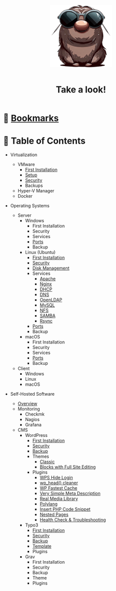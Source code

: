 <div style="display:flex; flex-direction:column; gap: 1rem; align-items:center; justify-content:center;">
    <img src="./icons/avatar.png" alt="logo" width="200" height="auto" />
    <h1>Take a look!</h1>
</div>

# :pushpin: [Bookmarks](BOOKMARKS.md)

# :card_index: Table of Contents

- Virtualization
    - VMware
        - [First Installation](vmware/INSTALLATION.md)
        - [Setup](vmware/SETUP.md)
        - [Security](vmware/SECURITY.md)
        - Backups
    - Hyper-V Manager
    - Docker

- Operating Systems
    - Server
        - Windows
            - First Installation
            - Security
            - Services
            - [Ports](server_windows/PORTS.md)
            - Backup
        - Linux (Ubuntu)
            - [First Installation](server_linux/INSTALLATION.md)
            - [Security](server_linux/SECURITY.md)
            - [Disk Management](server_linux/DISK.md)
            - Services
                - [Apache](server_linux/APACHE.md)
                - [Nginx](server_linux/NGINX.md)
                - [DHCP](server_linux/DHCP.md)
                - [DNS](server_linux/DNS.md)
                - [OpenLDAP](server_linux/LDAP.md)
                - [MySQL](server_linux/MYSQL.md)
                - [NFS](server_linux/NFS.md)
                - [SAMBA](server_linux/SAMBA.md)
                - [Rsync](server_linux/RSYNC.md)
            - [Ports](server_linux/PORTS.md)
            - Backup
        - macOS
            - First Installation
            - Security
            - Services
            - [Ports](client_macos/PORTS.md)
            - Backup
    - Client
        - Windows
        - Linux
        - macOS

- Self-Hosted Software
    - [Overview](selfhosted/OVERVIEW.md)
    - Monitoring
        - Checkmk
        - Nagios
        - Grafana
    - CMS
        - WordPress
            - [First Installation](wordpress/INSTALLATION.md)
            - [Security](wordpress/SECURITY.md)
            - [Backup](wordpress/BACKUP.md)
            - Themes
                - [Classic](wordpress/THEME_CLASSIC.md)
                - [Blocks with Full Site Editing](wordpress/THEME_BLOCK.md)
            - Plugins
                - [WPS Hide Login](https://de.wordpress.org/plugins/wps-hide-login/)
                - [wp_head() cleaner](https://de.wordpress.org/plugins/wp-head-cleaner/)
                - [WP Fastest Cache](https://de.wordpress.org/plugins/wp-fastest-cache/)
                - [Very Simple Meta Description](https://wordpress.org/plugins/very-simple-meta-description/)
                - [Real Media Library](https://de.wordpress.org/plugins/real-media-library-lite/)
                - [Polylang](https://de.wordpress.org/plugins/polylang/)
                - [Insert PHP Code Snippet](https://de.wordpress.org/plugins/insert-php-code-snippet/)
                - [Nested Pages](https://de.wordpress.org/plugins/wp-nested-pages/)
                - [Health Check & Troubleshooting](https://wordpress.org/plugins/health-check/)
        - Typo3
            - [First Installation](typo3/INSTALLATION.md)
            - [Security](typo3/SECURITY.md)
            - [Backup](typo3/BACKUP.md)
            - [Template](typo3/TEMPLATE.md)
            - Plugins
        - Grav
            - First Installation
            - Security
            - Backup
            - Theme
            - Plugins
